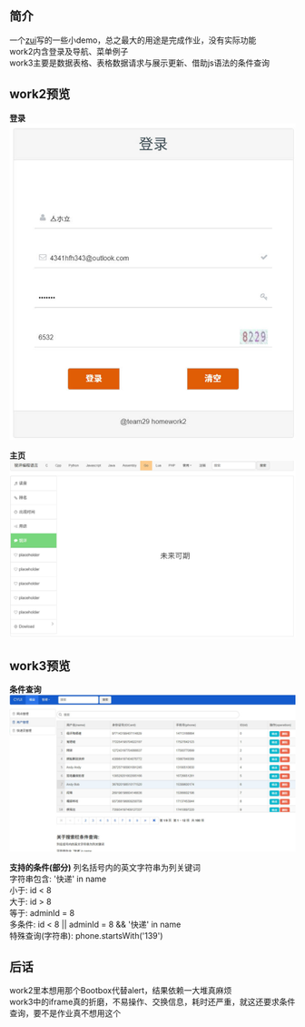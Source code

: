 ## 简介
一个[zui](https://github.com/easysoft/zui)写的一些小demo，总之最大的用途是完成作业，没有实际功能  
work2内含登录及导航、菜单例子   
work3主要是数据表格、表格数据请求与展示更新、借助js语法的条件查询  

## work2预览
**登录**
![](assets/img1.jpg)

**主页**
![](assets/img2.jpg)

## work3预览
**条件查询**
![](assets/img3.jpg)

**支持的条件(部分)**
列名括号内的英文字符串为列关键词  
字符串包含: '快递' in name  
小于: id < 8  
大于: id > 8  
等于: adminId = 8  
多条件: id < 8 || adminId = 8 && '快递' in name  
特殊查询(字符串): phone.startsWith('139')  

## 后话
work2里本想用那个Bootbox代替alert，结果依赖一大堆真麻烦  
work3中的iframe真的折磨，不易操作、交换信息，耗时还严重，就这还要求条件查询，要不是作业真不想用这个    

